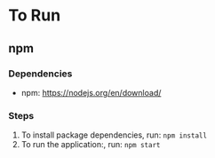 # To Run

## npm

### Dependencies

- npm: https://nodejs.org/en/download/

### Steps

1. To install package dependencies, run:
    `npm install`
2. To run the application:, run: `npm start`